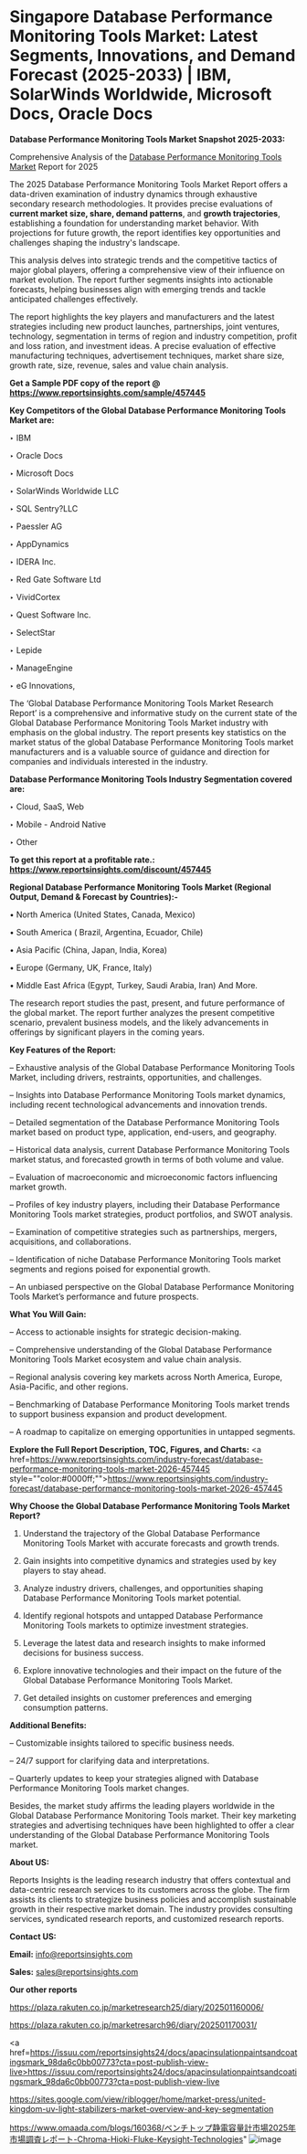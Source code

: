 # Singapore Database Performance Monitoring Tools Market: Latest Segments, Innovations, and Demand Forecast (2025-2033) | IBM, SolarWinds Worldwide, Microsoft Docs, Oracle Docs

<strong>Database Performance Monitoring Tools Market Snapshot 2025-2033:</strong>

Comprehensive Analysis of the <a href=https://www.reportsinsights.com/sample/457445>Database Performance Monitoring Tools Market</a> Report for 2025

The 2025 Database Performance Monitoring Tools Market Report offers a data-driven examination of industry dynamics through exhaustive secondary research methodologies. It provides precise evaluations of <strong>current market size, share, demand patterns</strong>, and <strong>growth trajectories</strong>, establishing a foundation for understanding market behavior. With projections for future growth, the report identifies key opportunities and challenges shaping the industry's landscape.

This analysis delves into strategic trends and the competitive tactics of major global players, offering a comprehensive view of their influence on market evolution. The report further segments insights into actionable forecasts, helping businesses align with emerging trends and tackle anticipated challenges effectively.

The report highlights the key players and manufacturers and the latest strategies including new product launches, partnerships, joint ventures, technology, segmentation in terms of region and industry competition, profit and loss ration, and investment ideas. A precise evaluation of effective manufacturing techniques, advertisement techniques, market share size, growth rate, size, revenue, sales and value chain analysis.

<strong>Get a Sample PDF copy of the report @ <a href=https://www.reportsinsights.com/sample/457445 style=color:#0000ff;>https://www.reportsinsights.com/sample/457445</a></strong>

<strong>Key Competitors of the Global Database Performance Monitoring Tools Market are:</strong>

‣ IBM

‣ Oracle Docs

‣ Microsoft Docs

‣ SolarWinds Worldwide LLC

‣ SQL Sentry?LLC

‣ Paessler AG

‣ AppDynamics

‣ IDERA Inc.

‣ Red Gate Software Ltd

‣ VividCortex

‣ Quest Software Inc.

‣ SelectStar

‣ Lepide

‣ ManageEngine

‣ eG Innovations,

The ‘Global Database Performance Monitoring Tools Market Research Report’ is a comprehensive and informative study on the current state of the Global Database Performance Monitoring Tools Market industry with emphasis on the global industry. The report presents key statistics on the market status of the global Database Performance Monitoring Tools market manufacturers and is a valuable source of guidance and direction for companies and individuals interested in the industry.

<strong>Database Performance Monitoring Tools Industry Segmentation covered are:</strong>

‣ Cloud, SaaS, Web

‣ Mobile - Android Native

‣ Other

<strong>To get this report at a profitable rate.: <a href=https://www.reportsinsights.com/discount/457445 style=color:#0000ff;>https://www.reportsinsights.com/discount/457445</a></strong>

<strong>Regional Database Performance Monitoring Tools Market (Regional Output, Demand &amp; Forecast by Countries):-</strong>

• North America (United States, Canada, Mexico)

• South America ( Brazil, Argentina, Ecuador, Chile)

• Asia Pacific (China, Japan, India, Korea)

• Europe (Germany, UK, France, Italy)

• Middle East Africa (Egypt, Turkey, Saudi Arabia, Iran) And More.

The research report studies the past, present, and future performance of the global market. The report further analyzes the present competitive scenario, prevalent business models, and the likely advancements in offerings by significant players in the coming years.

<strong>Key Features of the Report:</strong>

– Exhaustive analysis of the Global Database Performance Monitoring Tools Market, including drivers, restraints, opportunities, and challenges.

– Insights into Database Performance Monitoring Tools market dynamics, including recent technological advancements and innovation trends.

– Detailed segmentation of the Database Performance Monitoring Tools market based on product type, application, end-users, and geography.

– Historical data analysis, current Database Performance Monitoring Tools market status, and forecasted growth in terms of both volume and value.

– Evaluation of macroeconomic and microeconomic factors influencing market growth.

– Profiles of key industry players, including their Database Performance Monitoring Tools market strategies, product portfolios, and SWOT analysis.

– Examination of competitive strategies such as partnerships, mergers, acquisitions, and collaborations.

– Identification of niche Database Performance Monitoring Tools market segments and regions poised for exponential growth.

– An unbiased perspective on the Global Database Performance Monitoring Tools Market’s performance and future prospects.

<strong>What You Will Gain:</strong>

– Access to actionable insights for strategic decision-making.

– Comprehensive understanding of the Global Database Performance Monitoring Tools Market ecosystem and value chain analysis.

– Regional analysis covering key markets across North America, Europe, Asia-Pacific, and other regions.

– Benchmarking of Database Performance Monitoring Tools market trends to support business expansion and product development.

– A roadmap to capitalize on emerging opportunities in untapped segments.

<strong>Explore the Full Report Description, TOC, Figures, and Charts:</strong>
<a href=https://www.reportsinsights.com/industry-forecast/database-performance-monitoring-tools-market-2026-457445 style=""color:#0000ff;"">https://www.reportsinsights.com/industry-forecast/database-performance-monitoring-tools-market-2026-457445</a>

<strong>Why Choose the Global Database Performance Monitoring Tools Market Report?</strong>

1. Understand the trajectory of the Global Database Performance Monitoring Tools Market with accurate forecasts and growth trends.

2. Gain insights into competitive dynamics and strategies used by key players to stay ahead.

3. Analyze industry drivers, challenges, and opportunities shaping Database Performance Monitoring Tools market potential.

4. Identify regional hotspots and untapped Database Performance Monitoring Tools markets to optimize investment strategies.

5. Leverage the latest data and research insights to make informed decisions for business success.

6. Explore innovative technologies and their impact on the future of the Global Database Performance Monitoring Tools Market.

7. Get detailed insights on customer preferences and emerging consumption patterns.

<strong>Additional Benefits:</strong>

– Customizable insights tailored to specific business needs.

– 24/7 support for clarifying data and interpretations.

– Quarterly updates to keep your strategies aligned with Database Performance Monitoring Tools market changes.

Besides, the market study affirms the leading players worldwide in the Global Database Performance Monitoring Tools market. Their key marketing strategies and advertising techniques have been highlighted to offer a clear understanding of the Global Database Performance Monitoring Tools market.

<strong><strong>About US</strong>:</strong>

Reports Insights is the leading research industry that offers contextual and data-centric research services to its customers across the globe. The firm assists its clients to strategize business policies and accomplish sustainable growth in their respective market domain. The industry provides consulting services, syndicated research reports, and customized research reports.

<strong>Contact US:</strong>

<p class=><b>Email:</b> <a href=mailto:info@reportsinsights.com>info@reportsinsights.com</a></p>
<p class=><b>Sales:</b> <a href=mailto:sales@reportsinsights.com>sales@reportsinsights.com</a></p>

<strong>Our other reports</strong>

<a href=https://plaza.rakuten.co.jp/marketresearch25/diary/202501160006/>https://plaza.rakuten.co.jp/marketresearch25/diary/202501160006/</a>

<a href=https://plaza.rakuten.co.jp/marketresarch96/diary/202501170031/>https://plaza.rakuten.co.jp/marketresarch96/diary/202501170031/</a>

<a href=https://issuu.com/reportsinsights24/docs/apacinsulationpaintsandcoatingsmark_98da6c0bb00773?cta=post-publish-view-live>https://issuu.com/reportsinsights24/docs/apacinsulationpaintsandcoatingsmark_98da6c0bb00773?cta=post-publish-view-live</a>

<a href=https://sites.google.com/view/riblogger/home/market-press/united-kingdom-uv-light-stabilizers-market-overview-and-key-segmentation>https://sites.google.com/view/riblogger/home/market-press/united-kingdom-uv-light-stabilizers-market-overview-and-key-segmentation</a>

<a href=https://www.omaada.com/blogs/160368/ベンチトップ静電容量計市場2025年市場調査レポート-Chroma-Hioki-Fluke-Keysight-Technologies>https://www.omaada.com/blogs/160368/ベンチトップ静電容量計市場2025年市場調査レポート-Chroma-Hioki-Fluke-Keysight-Technologies</a>"
![image](https://github.com/user-attachments/assets/5a3970ad-054b-4a77-b11b-4e051857dcea)
